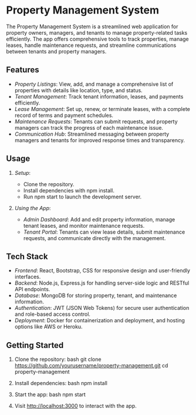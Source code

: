 # Property Management System

The Property Management System is a streamlined web application for property owners, managers, and tenants to manage property-related tasks efficiently. The app offers comprehensive tools to track properties, manage leases, handle maintenance requests, and streamline communications between tenants and property managers.

## Features

- *Property Listings*: View, add, and manage a comprehensive list of properties with details like location, type, and status.
- *Tenant Management*: Track tenant information, leases, and payments efficiently.
- *Lease Management*: Set up, renew, or terminate leases, with a complete record of terms and payment schedules.
- *Maintenance Requests*: Tenants can submit requests, and property managers can track the progress of each maintenance issue.
- *Communication Hub*: Streamlined messaging between property managers and tenants for improved response times and transparency.

## Usage

1. *Setup*:
   - Clone the repository.
   - Install dependencies with npm install.
   - Run npm start to launch the development server.

2. *Using the App*:
   - *Admin Dashboard*: Add and edit property information, manage tenant leases, and monitor maintenance requests.
   - *Tenant Portal*: Tenants can view lease details, submit maintenance requests, and communicate directly with the management.

## Tech Stack

- *Frontend*: React, Bootstrap, CSS for responsive design and user-friendly interfaces.
- *Backend*: Node.js, Express.js for handling server-side logic and RESTful API endpoints.
- *Database*: MongoDB for storing property, tenant, and maintenance information.
- *Authentication*: JWT (JSON Web Tokens) for secure user authentication and role-based access control.
- *Deployment*: Docker for containerization and deployment, and hosting options like AWS or Heroku.

## Getting Started

1. Clone the repository:
   bash
   git clone https://github.com/yourusername/property-management.git
   cd property-management
   
2. Install dependencies:
   bash
   npm install
   
3. Start the app:
   bash
   npm start
   
4. Visit [http://localhost:3000](http://localhost:3000) to interact with the app.
